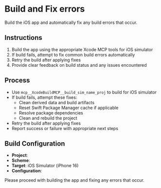 # Build and Fix errors

Build the <app-name> iOS app and automatically fix any build errors that occur.

## Instructions

1. Build the app using the appropriate Xcode MCP tools for iOS simulator
2. If build fails, attempt to fix common build errors automatically
3. Retry the build after applying fixes
4. Provide clear feedback on build status and any issues encountered

## Process

- Use `mcp__XcodeBuildMCP__build_sim_name_proj` to build for iOS simulator
- If build fails, attempt these fixes:
  - Clean derived data and build artifacts
  - Reset Swift Package Manager cache if applicable
  - Resolve package dependencies
  - Clean and rebuild the project
- Retry the build after applying fixes
- Report success or failure with appropriate next steps

## Build Configuration

- **Project**: <project-name>
- **Scheme**: <scheme-name>
- **Target**: iOS Simulator (iPhone 16)
- **Configuration**: <config>

Please proceed with building the app and fixing any errors that occur.
